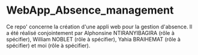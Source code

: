 # WebApp_Absence_management
Ce repo' concerne la création d'une appli web pour la gestion d'absence. 
Il a été réalisé conjointement par Alphonsine NTIRANYIBAGIRA (rôle à spécifier), William NOBLET (rôle à spécifier), Yahia BRAIHEMAT (rôle à spécifier) et moi (rôle à spécifier).
